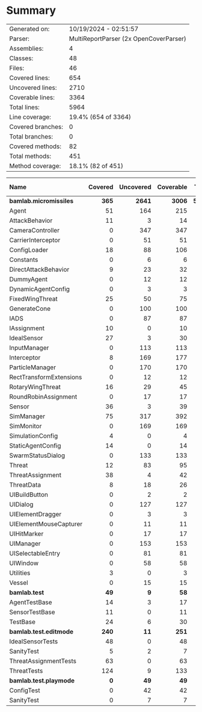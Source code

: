 ﻿# Summary
|||
|:---|:---|
| Generated on: | 10/19/2024 - 02:51:57 |
| Parser: | MultiReportParser (2x OpenCoverParser) |
| Assemblies: | 4 |
| Classes: | 48 |
| Files: | 46 |
| Covered lines: | 654 |
| Uncovered lines: | 2710 |
| Coverable lines: | 3364 |
| Total lines: | 5964 |
| Line coverage: | 19.4% (654 of 3364) |
| Covered branches: | 0 |
| Total branches: | 0 |
| Covered methods: | 82 |
| Total methods: | 451 |
| Method coverage: | 18.1% (82 of 451) |

|**Name**|**Covered**|**Uncovered**|**Coverable**|**Total**|**Line coverage**|**Covered**|**Total**|**Branch coverage**|**Covered**|**Total**|**Method coverage**|
|:---|---:|---:|---:|---:|---:|---:|---:|---:|---:|---:|---:|
|**bamlab.micromissiles**|**365**|**2641**|**3006**|**5701**|**12.1%**|**0**|**0**|****|**56**|**418**|**13.3%**|
|Agent|51|164|215|365|23.7%|0|0||13|40|32.5%|
|AttackBehavior|11|3|14|51|78.5%|0|0||2|3|66.6%|
|CameraController|0|347|347|643|0%|0|0||0|36|0%|
|CarrierInterceptor|0|51|51|80|0%|0|0||0|7|0%|
|ConfigLoader|18|88|106|153|16.9%|0|0||2|13|15.3%|
|Constants|0|6|6|17|0%|0|0||0|2|0%|
|DirectAttackBehavior|9|23|32|74|28.1%|0|0||1|2|50%|
|DummyAgent|0|12|12|365|0%|0|0||0|5|0%|
|DynamicAgentConfig|0|3|3|132|0%|0|0||0|1|0%|
|FixedWingThreat|25|50|75|142|33.3%|0|0||2|9|22.2%|
|GenerateCone|0|100|100|144|0%|0|0||0|9|0%|
|IADS|0|87|87|143|0%|0|0||0|17|0%|
|IAssignment|10|0|10|42|100%|0|0||3|3|100%|
|IdealSensor|27|3|30|54|90%|0|0||4|5|80%|
|InputManager|0|113|113|156|0%|0|0||0|11|0%|
|Interceptor|8|169|177|281|4.5%|0|0||2|18|11.1%|
|ParticleManager|0|170|170|245|0%|0|0||0|24|0%|
|RectTransformExtensions|0|12|12|18|0%|0|0||0|4|0%|
|RotaryWingThreat|16|29|45|80|35.5%|0|0||1|8|12.5%|
|RoundRobinAssignment|0|17|17|44|0%|0|0||0|2|0%|
|Sensor|36|3|39|147|92.3%|0|0||2|3|66.6%|
|SimManager|75|317|392|614|19.1%|0|0||7|47|14.8%|
|SimMonitor|0|169|169|255|0%|0|0||0|20|0%|
|SimulationConfig|4|0|4|132|100%|0|0||1|1|100%|
|StaticAgentConfig|14|0|14|63|100%|0|0||5|5|100%|
|SwarmStatusDialog|0|133|133|167|0%|0|0||0|16|0%|
|Threat|12|83|95|173|12.6%|0|0||3|10|30%|
|ThreatAssignment|38|4|42|79|90.4%|0|0||5|5|100%|
|ThreatData|8|18|26|49|30.7%|0|0||2|5|40%|
|UIBuildButton|0|2|2|11|0%|0|0||0|2|0%|
|UIDialog|0|127|127|217|0%|0|0||0|18|0%|
|UIElementDragger|0|3|3|12|0%|0|0||0|1|0%|
|UIElementMouseCapturer|0|11|11|20|0%|0|0||0|3|0%|
|UIHitMarker|0|17|17|29|0%|0|0||0|4|0%|
|UIManager|0|153|153|230|0%|0|0||0|29|0%|
|UISelectableEntry|0|81|81|138|0%|0|0||0|15|0%|
|UIWindow|0|58|58|100|0%|0|0||0|9|0%|
|Utilities|3|0|3|9|100%|0|0||1|1|100%|
|Vessel|0|15|15|27|0%|0|0||0|5|0%|
|**bamlab.test**|**49**|**9**|**58**|**104**|**84.4%**|**0**|**0**|****|**10**|**12**|**83.3%**|
|AgentTestBase|14|3|17|34|82.3%|0|0||3|4|75%|
|SensorTestBase|11|0|11|26|100%|0|0||2|2|100%|
|TestBase|24|6|30|44|80%|0|0||5|6|83.3%|
|**bamlab.test.editmode**|**240**|**11**|**251**|**559**|**95.6%**|**0**|**0**|****|**16**|**18**|**88.8%**|
|IdealSensorTests|48|0|48|82|100%|0|0||3|3|100%|
|SanityTest|5|2|7|22|71.4%|0|0||2|2|100%|
|ThreatAssignmentTests|63|0|63|141|100%|0|0||2|2|100%|
|ThreatTests|124|9|133|314|93.2%|0|0||9|11|81.8%|
|**bamlab.test.playmode**|**0**|**49**|**49**|**97**|**0%**|**0**|**0**|****|**0**|**3**|**0%**|
|ConfigTest|0|42|42|73|0%|0|0||0|2|0%|
|SanityTest|0|7|7|24|0%|0|0||0|1|0%|
